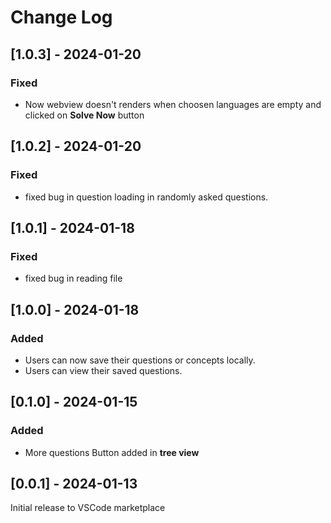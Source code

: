 # Change Log

## [1.0.3] - 2024-01-20

### Fixed

- Now webview doesn't renders when choosen languages are empty and clicked on **Solve Now** button

## [1.0.2] - 2024-01-20

### Fixed

- fixed bug in question loading in randomly asked questions.

## [1.0.1] - 2024-01-18

### Fixed

- fixed bug in reading file

## [1.0.0] - 2024-01-18

### Added

- Users can now save their questions or concepts locally.
- Users can view their saved questions.

## [0.1.0] - 2024-01-15

### Added

- More questions Button added in **tree view**

## [0.0.1] - 2024-01-13

Initial release to VSCode marketplace

